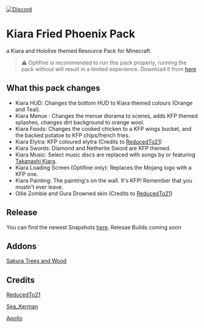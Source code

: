 [![Discord](https://img.shields.io/badge/Discord-join-blue?style=flat-square)](https://discord.gg/HrsGZ8B9bT)
# Kiara Fried Phoenix Pack
a Kiara and Hololive themed Resource Pack for Minecraft.

> ⚠️ Optifine is recommended to run this pack properly, running the pack without will result in a limited experience. Download it from [here](https://optifine.net/download)

## What this pack changes
* Kiara HUD: Changes the bottom HUD to Kiara themed colours (Orange and Teal).
* Kiara Menue : Changes the menue diorama to scenes, adds KFP themed splashes, changes dirt background to orange wool.
* Kiara Foods: Changes the cooked chicken to a KFP wings bucket, and the backed potatoe to KFP chips/french fries.
* Kiara Elytra: KFP coloured elytra (Credits to [ReducedTo21](https://twitter.com/ReducedTo21))
* Kiara Swords: Diamond and Netherite Sword are KFP themed.
* Kiara Music: Select music discs are replaced with songs by or featuring [Takanashi Kiara](https://www.youtube.com/channel/UCHsx4Hqa-1ORjQTh9TYDhww).
* Kiara Loading Screen (Optifine only): Replaces the Mojang logo with a KFP one. 
* Kiara Painting: The painting's on the wall. It's KFP! Remember that you mustn't ever leave.
* Ollie Zombie and Gura Drowned skin (Credits to [ReducedTo21](https://twitter.com/ReducedTo21))

## Release
You can find the newest Snapshots [here](https://github.com/KiaraFriedPhoenix/KFP-Pack/releases/latest).
Relesae Builds coming soon

## Addons
[Sakura Trees and Wood](https://github.com/KiaraFriedPhoenix/KFP-Sakura)

## Credits
[ReducedTo21](https://twitter.com/ReducedTo21)

[Sea_Kerman](https://www.reddit.com/user/Sea_Kerman)

[Apollo](https://twitter.com/ppopularopinion)
